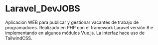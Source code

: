 # Laravel_DevJOBS
Aplicación WEB para publicar y gestionar vacantes de trabajo de programadores. Realizado en PHP con el framework Laravel versión 8 e implementando en algunos módulos Vue.js. La interfaz hace uso de TailwindCSS.
